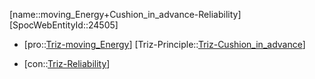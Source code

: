﻿---
type: TrizContradiction
aliases:
- moving_Energy+Cushion_in_advance-Reliability
license: CC BY-SA 4.0
copyright: https://github.com/SpocWeb
IsDeleted: false
IsReadOnly: false
Confidential: public
tags: 
- Triz/Contradiction
---
[name::moving_Energy+Cushion_in_advance-Reliability]
[SpocWebEntityId::24505]
+ [pro::[Triz-moving_Energy](tech/Triz/Parameter/Triz-moving_Energy.md)]
[Triz-Principle::[Triz-Cushion_in_advance](tech/Triz/Principle/Triz-Cushion_in_advance.md)]
- [con::[Triz-Reliability](tech/Triz/Parameter/Triz-Reliability.md)]


